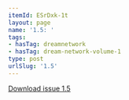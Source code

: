 ```yaml
---
itemId: ESrDxk-1t
layout: page
name: '1.5: '
tags:
- hasTag: dreamnetwork
- hasTag: dream-network-volume-1
type: post
urlSlug: '1.5'
---
```

<a href="files/pdfs/Volume_1/1.5_Dream_Network_Bulletin_Vol.1_No.5.pdf" download="">Download issue 1.5</a>